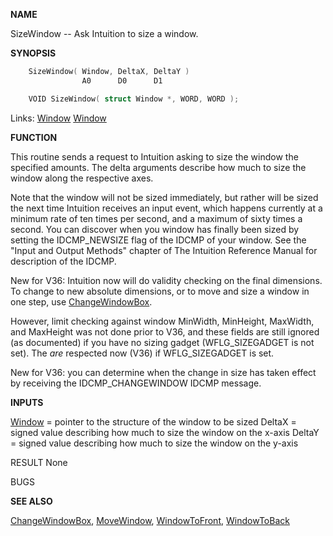 
**NAME**

SizeWindow -- Ask Intuition to size a window.

**SYNOPSIS**

```c
    SizeWindow( Window, DeltaX, DeltaY )
                A0      D0      D1

    VOID SizeWindow( struct Window *, WORD, WORD );

```
Links: [Window](_00D4) [Window](_00D4) 

**FUNCTION**

This routine sends a request to Intuition asking to size the window
the specified amounts.  The delta arguments describe how much to
size the window along the respective axes.

Note that the window will not be sized immediately, but rather
will be sized the next time Intuition receives an input event,
which happens currently at a minimum rate of ten times per second,
and a maximum of sixty times a second.  You can discover when
you window has finally been sized by setting the IDCMP_NEWSIZE flag
of the IDCMP of your window.  See the &#034;Input and Output Methods&#034;
chapter of The Intuition Reference Manual for description of the IDCMP.

New for V36: Intuition now will do validity checking on the final
dimensions.  To change to new absolute dimensions, or to move and
size a window in one step, use [ChangeWindowBox](ChangeWindowBox).

However, limit checking against window MinWidth, MinHeight,
MaxWidth, and MaxHeight was not done prior to V36, and
these fields are still ignored (as documented) if you have
no sizing gadget (WFLG_SIZEGADGET is not set).  The *are*
respected now (V36) if WFLG_SIZEGADGET is set.

New for V36: you can determine when the change in size has
taken effect by receiving the IDCMP_CHANGEWINDOW IDCMP message.

**INPUTS**

[Window](_00D4) = pointer to the structure of the window to be sized
DeltaX = signed value describing how much to size the window
on the x-axis
DeltaY = signed value describing how much to size the window
on the y-axis

RESULT
None

BUGS

**SEE ALSO**

[ChangeWindowBox](ChangeWindowBox), [MoveWindow](MoveWindow), [WindowToFront](WindowToFront), [WindowToBack](WindowToBack)
